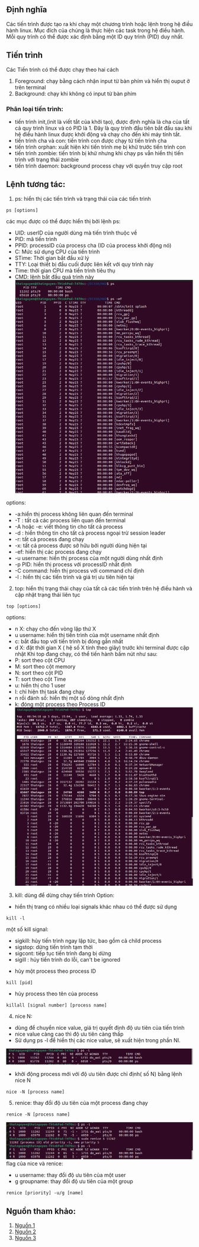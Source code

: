 ## Định nghĩa
Các tiến trình được tạo ra khi chạy một chương trình hoặc lệnh trong hệ điều hành linux. Mục đích của chúng là thực hiện các task trong hệ điều hành. Mỗi quy trình có thể được xác định bằng một ID quy trình (PID) duy nhất.
## Tiến trình
Các Tiến trình có thể được chạy theo hai cách
1. Foreground: chạy bằng cách nhận input từ bàn phím và hiển thị ouput ở trên terminal
2. Background: chạy khi không có input từ bàn phím
### Phân loại tiến trình:
- tiến trình init,(init là viết tắt của khởi tạo), được định nghĩa là cha của tất cả quy trình linux và có PID là 1. Đây là quy trình đầu tiên bắt đầu sau khi hệ điều hành linux được khởi động và chạy cho đến khi máy tính tắt.
- tiến trình cha và con: tiến trình con được chạy từ tiến trình cha
- tiến trình orphan: xuất hiện khi tiến trình mẹ bị khử trước tiến trình con
- tiến trình zombie: tiến trình bị khử nhưng khi chạy ps vẫn hiển thị tiến trình với trạng thái zombie
- tiến trình daemon: background process chạy với quyền truy cập root

## Lệnh tương tác:
1. ps: hiển thị các tiến trình và trạng thái của các tiến trình
```
ps [options] 
```
các mục được có thể được hiển thị bởi lệnh ps:
- UID: userID của người dùng mà tiến trình thuộc về
- PID: mã tiến trình
- PPID: processID của process cha (ID của process khởi động nó)
- C: Mức sử dụng CPU của tiến trình
- STime: Thời gian bắt đầu xử lý
- TTY: Loại thiết bị đầu cuối được liên kết với quy trình này
- Time: thời gian CPU mà tiến trình tiêu thụ
- CMD: lệnh bắt đầu quá trình này
![processes](./images/processes.png)

options:
+ -a:hiển thị process không liên quan đến terminal
+ -T : tất cả các process liên quan đến terminal
+ -A hoặc -e: viết thông tin cho tất cả process
+ -d : hiển thông tin cho tất cả process ngoại trừ session leader
+ -r: tất cả process đang chạy
+ -x: tất cả process được sở hữu bởi người dùng hiện tại
+ -ef: hiển thị các process đang chạy
+ -u username: hiển thị process của một người dùng nhất định
+ -p PID: hiển thị process với processID nhất định
+ -C command: hiển thị process với command chỉ định
+ -l : hiển thị các tiến trình và giá trị ưu tiên hiện tại

2. top: hiển thị trạng thái chạy của tất cả các tiến trình trên hệ điều hành và cập nhật trạng thái liên tục
```
top [options]
```

options:
- n X: chạy cho đến vòng lặp thứ X
- u username: hiển thị tiến trình của một username nhất định
- c: bắt đầu top với tiến trình bị đóng gần nhất
- d X: đặt thời gian X ( hệ số X tính theo giây) trước khi terminal được cập nhật
Khi top đang chạy, có thể tiến hành bấm nút như sau:
- P: sort theo cột CPU
- M: sort theo cột memory
- N: sort theo cột PID
- T: sort theo cột Time
- u: hiển thị cho 1 user
- l: chỉ hiện thị task đang chạy
- n rồi đánh số: hiển thị một số dòng nhất định
- k: đóng một process theo Process ID
![top](./images/top.png)
3. kill: dùng để dừng chạy tiến trình
Option:
+ hiển thị trang có nhiều loại signals khác nhau có thể được sử dụng
```
kill -l
```
một số kill signal:
- sigkill: hủy tiến trình ngay lập tức, bao gồm cả child process
- sigstop: dừng tiến trình tạm thời
- sigcont: tiếp tục tiến trình đang bị dừng 
- sigill : hủy tiến trình do lỗi, can't be ignored

+ hủy một process theo process ID
```
kill [pid]
```
+ hủy process theo tên của process 
```
killall [signal number] [process name]
```


4. nice N: 
+ dùng để chuyển nice value, giá trị quyết định độ ưu tiên của tiến trình
+ nice value càng cao thì độ ưu tiên càng thấp
+ Sử dụng ps -l để hiển thị các nice value, sẽ xuất hiện trong phần NI.

![nice](./images/psl.png)

+ khởi động process mới với độ ưu tiên được chỉ định( số N) bằng lệnh nice N

```
nice -N [process name]
```
5. renice: thay đổi độ ưu tiên của một process đang chạy
```
renice -N [process name]
```
![pic](./images/pic1.png)
flag của nice và renice:
- u username: thay đổi độ ưu tiên của một user
- g groupname: thay đổi độ ưu tiên của một group
```
renice [priority] -u/g [name]
```

## Nguồn tham khảo:
1. [Nguồn 1](https://hoclaptrinh.vn/tutorial/hoc-unix/quan-ly-tien-trinh-trong-unix-linux)
2. [Nguồn 2](https://www.hostinger.vn/huong-dan/cach-kill-proccess-linux)
3. [Nguồn 3](https://www.makeuseof.com/change-processs-priority-linux-nice-renice/)

